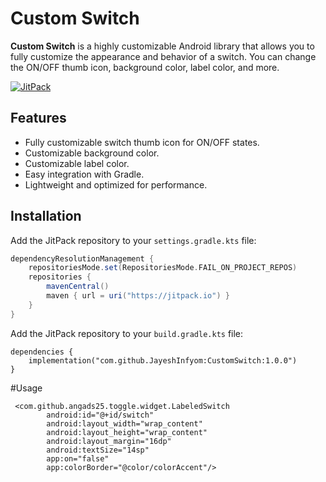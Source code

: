 # Custom Switch

**Custom Switch** is a highly customizable Android library that allows you to fully customize the appearance and behavior of a switch. You can change the ON/OFF thumb icon, background color, label color, and more.

[![JitPack](https://jitpack.io/v/JayeshInfyom/CustomSwitch.svg)](https://jitpack.io/#JayeshInfyom/CustomSwitch)

## Features
- Fully customizable switch thumb icon for ON/OFF states.
- Customizable background color.
- Customizable label color.
- Easy integration with Gradle.
- Lightweight and optimized for performance.

## Installation

Add the JitPack repository to your `settings.gradle.kts` file:

```gradle
dependencyResolutionManagement {
    repositoriesMode.set(RepositoriesMode.FAIL_ON_PROJECT_REPOS)
    repositories {
        mavenCentral()
        maven { url = uri("https://jitpack.io") }
    }
}
```
Add the JitPack repository to your `build.gradle.kts` file:

```
dependencies {
    implementation("com.github.JayeshInfyom:CustomSwitch:1.0.0")
}
```
#Usage

```
 <com.github.angads25.toggle.widget.LabeledSwitch
        android:id="@+id/switch"
        android:layout_width="wrap_content"
        android:layout_height="wrap_content"
        android:layout_margin="16dp"
        android:textSize="14sp"
        app:on="false"
        app:colorBorder="@color/colorAccent"/>

```
